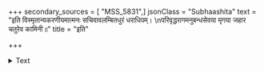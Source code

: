 +++
secondary_sources = [ "MSS_5831",]
jsonClass = "Subhaashita"
text = "इति विस्मृतान्यकरणीयमात्मनः सचिवावलम्बितधुरं धराधिपम्।  \nपरिवृद्धरागमनुबन्धसेवया मृगया जहार चतुरेव कामिनी॥"
title = "इति"

+++

<details><summary>Text</summary>

इति विस्मृतान्यकरणीयमात्मनः सचिवावलम्बितधुरं धराधिपम्।  
परिवृद्धरागमनुबन्धसेवया मृगया जहार चतुरेव कामिनी॥
</details>

